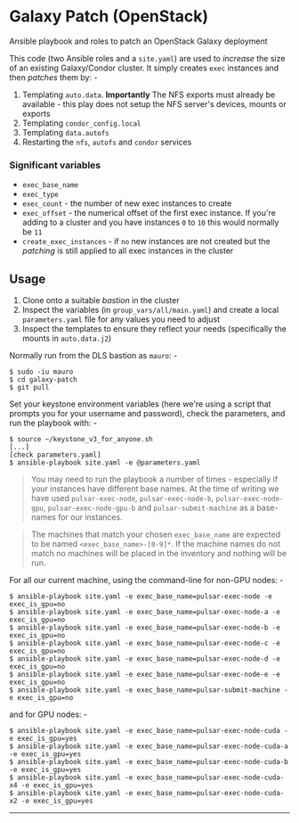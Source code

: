 # Galaxy Patch (OpenStack)

Ansible playbook and roles to patch an OpenStack Galaxy deployment

This code (two Ansible roles and a `site.yaml`) are used to *increase* the size
of an existing Galaxy/Condor cluster. It simply creates `exec` instances
and then *patches* them by: -

1.  Templating `auto.data`. **Importantly** The NFS exports must already be
    available - this play does not setup the NFS server's devices, mounts or
    exports
2.  Templating `condor_config.local`
3.  Templating `data.autofs`
4.  Restarting the `nfs`, `autofs` and `condor` services

### Significant variables

-   `exec_base_name`
-   `exec_type`
-   `exec_count` - the number of new exec instances to create
-   `exec_offset` - the numerical offset of the first exec instance.
    If you're adding to a cluster and you have instances `0` to `10`
    this would normally be `11`
-   `create_exec_instances` - if `no` new instances are not created
    but the *patching* is still applied to all exec instances in the cluster

## Usage

1.  Clone onto a suitable *bastion* in the cluster
2.  Inspect the variables (in `group_vars/all/main.yaml`) and create
    a local `parameters.yaml` file for any values you need to adjust
3.  Inspect the templates to ensure they reflect your needs
    (specifically the mounts in `auto.data.j2`)

Normally run from the DLS bastion as `mauro`: -

    $ sudo -iu mauro
    $ cd galaxy-patch
    $ git pull

Set your keystone environment variables (here we're using a script that 
prompts you for your username and password), check the parameters,
and run the playbook with: -
 
    $ source ~/keystone_v3_for_anyone.sh
    [...]
    [check parameters.yaml] 
    $ ansible-playbook site.yaml -e @parameters.yaml

>   You may need to run the playbook a number of times - especially if your
    instances have different base names. At the time of writing we have
    used `pulsar-exec-node`, `pulsar-exec-node-b`, `pulsar-exec-node-gpu`,
    `pulsar-exec-node-gpu-b` and `pulsar-submit-machine` as a base-names
    for our instances.

>   The machines that match your chosen `exec_base_name`
    are expected to be named `<exec_base_name>-[0-9]*`. If the machine names
    do not match no machines will be placed in the inventory and nothing
    will be run.

For all our current machine, using the command-line for non-GPU nodes: -

    $ ansible-playbook site.yaml -e exec_base_name=pulsar-exec-node -e exec_is_gpu=no
    $ ansible-playbook site.yaml -e exec_base_name=pulsar-exec-node-a -e exec_is_gpu=no
    $ ansible-playbook site.yaml -e exec_base_name=pulsar-exec-node-b -e exec_is_gpu=no
    $ ansible-playbook site.yaml -e exec_base_name=pulsar-exec-node-c -e exec_is_gpu=no
    $ ansible-playbook site.yaml -e exec_base_name=pulsar-exec-node-d -e exec_is_gpu=no
    $ ansible-playbook site.yaml -e exec_base_name=pulsar-exec-node-e -e exec_is_gpu=no
    $ ansible-playbook site.yaml -e exec_base_name=pulsar-submit-machine -e exec_is_gpu=no

and for GPU nodes: -

    $ ansible-playbook site.yaml -e exec_base_name=pulsar-exec-node-cuda -e exec_is_gpu=yes
    $ ansible-playbook site.yaml -e exec_base_name=pulsar-exec-node-cuda-a -e exec_is_gpu=yes
    $ ansible-playbook site.yaml -e exec_base_name=pulsar-exec-node-cuda-b -e exec_is_gpu=yes
    $ ansible-playbook site.yaml -e exec_base_name=pulsar-exec-node-cuda-x4 -e exec_is_gpu=yes
    $ ansible-playbook site.yaml -e exec_base_name=pulsar-exec-node-cuda-x2 -e exec_is_gpu=yes

---

